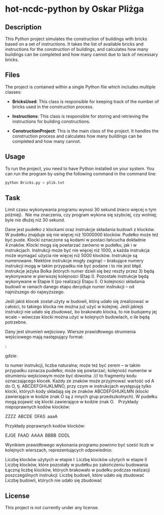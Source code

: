 # hot-ncdc-python by Oskar Pliżga

## Description

This Python project simulates the construction of buildings with bricks based on a set of instructions. It takes the list of available bricks and instructions for the construction of buildings, and calculates how many buildings can be completed and how many cannot due to lack of necessary bricks.

## Files

The project is contained within a single Python file which includes multiple classes:

- **BricksUsed**: This class is responsible for keeping track of the number of bricks used in the construction process.

- **Instructions**: This class is responsible for storing and retrieving the instructions for building constructions.

- **ConstructionProject**: This is the main class of the project. It handles the construction process and calculates how many buildings can be completed and how many cannot.

## Usage

To run the project, you need to have Python installed on your system. You can run the program by using the following command in the command line:

```bash
python Bricks.py < plik.txt
```
## Task
Limit czasu wykonywania programu wynosi 30 sekund (nieco więcej o tym później).   
Nie ma znaczenia, czy program wykona się szybciej, czy wolniej; byle nie dłużej niż 30 sekund.

Dane jest pudełko z klockami oraz instrukcje składania budowli z klocków. W pudełku znajduje się nie więcej niż 10000000 klocków. Pudełko może też być puste. Klocki oznaczone są kodami w postaci łańcucha dokładnie 4 znaków. Klocki mogą się powtarzać zarówno w pudełku, jak i w instrukcjach. Instrukcji może być nie więcej niż 1000, a każda instrukcja może wymagać użycia nie więcej niż 5000 klocków. Instrukcje są numerowane. Niektóre instrukcje mogły zaginąć – brakujące numery instrukcji mogą w takim przypadku nie być podane i to nie jest błąd. Instrukcje jeżyka Bolka (których numer dzieli się bez reszty przez 3) będą wykonywane w pierwszej kolejności (Etap I). Pozostałe instrukcje będą wykonywane w Etapie II (po realizacji Etapu I). O kolejności składania budowli w ramach danego etapu decyduje numer instrukcji – od najniższego do najwyższego.   

Jeśli jakiś klocek został użyty w budowli, którą udało się zrealizować w całości, to takiego klocka nie można już użyć w kolejnej. Jeśli jakiejś instrukcji nie udało się zbudować, bo brakowało klocka, to nie budujemy jej wcale – wówczas klocki można użyć w kolejnych budowlach, o ile będą potrzebne.  

Dany jest strumień wejściowy. Wiersze prawidłowego strumienia wejściowego mają następujący format:  

<numer>:<znak1><znak2><znak3><znak4>  

gdzie:  

<numer> to numer instrukcji, liczba naturalna; może też być zerem – w takim przypadku oznacza pudełko; może się powtarzać; kolejność numerów w strumieniu wejściowym może być dowolna  
<znak1>/<znak2>/<znak3>/<znak4> to fragmenty kodu oznaczającego klocek. Każdy ze znaków może przyjmować wartość od A do O, tj. ABCDEFGHIJKLMNO, przy czym w instrukcjach występują tylko klocki, których kody składają się ze znaków ABCDEFGHIJKLMN (klocki zawierające w kodzie znak O są z innych grup przedszkolnych). W pudełku mogą pojawić się klocki zawierające w kodzie znak O.  
  
Przykłady niepoprawnych kodów klocków: 

ZZZZ  
ABCDE  
DFAS  
aaaA  

Przykłady poprawnych kodów klocków:  

EJGE  
FAAD  
AAAA  
BBBB  
DDDL  
 
Wynikiem prawidłowego wykonania programu powinno być sześć liczb w kolejnych wierszach, reprezentujących odpowiednio: 

Liczbę klocków użytych w etapie I  
Liczbę klocków użytych w etapie II  
Liczbę klocków, które pozostały w pudełku po zakończeniu budowania  
Łączną liczbę klocków, których brakowało w pudełku podczas realizacji poszczególnych instrukcji  
Liczbę budowli, które udało się zbudować  
Liczbę budowli, których nie udało się zbudować  
## License 

This project is not currently under any license.
